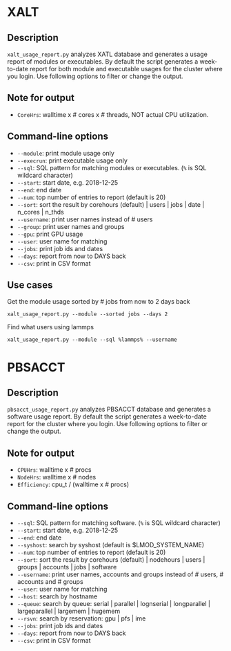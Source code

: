 # XALT
## Description 
`xalt_usage_report.py` analyzes XATL database and generates a usage report of modules or executables. By default the script generates a week-to-date report for both module and executable usages for the cluster where you login. Use following options to filter or change the output.

## Note for output
* `CoreHrs`: walltime x # cores x # threads, NOT actual CPU utilization.

## Command-line options
* `--module`: print module usage only
* `--execrun`: print executable usage only
* `--sql`: SQL pattern for matching modules or executables. (`%` is SQL wildcard character)
* `--start`: start date, e.g. 2018-12-25
* `--end`: end date
* `--num`: top number of entries to report (default is 20)
* `--sort`: sort the result by corehours (default) | users | jobs | date | n_cores | n_thds 
* `--username`: print user names instead of # users
* `--group`: print user names and groups
* `--gpu`: print GPU usage 
* `--user`: user name for matching
* `--jobs`: print job ids and dates
* `--days`: report from now to DAYS back
* `--csv`: print in CSV format

## Use cases
Get the module usage sorted by \# jobs from now to 2 days back
```
xalt_usage_report.py --module --sorted jobs --days 2
```
Find what users using lammps
```
xalt_usage_report.py --module --sql %lammps% --username
```

# PBSACCT
## Description 
`pbsacct_usage_report.py` analyzes PBSACCT database and generates a software usage report. By default the script generates a week-to-date report for the cluster where you login. Use following options to filter or change the output.

## Note for output
* `CPUHrs`: walltime x # procs
* `NodeHrs`: walltime x # nodes
* `Efficiency`: cpu_t / (walltime x # procs)

## Command-line options
* `--sql`: SQL pattern for matching software. (`%` is SQL wildcard character)
* `--start`: start date, e.g. 2018-12-25
* `--end`: end date
* `--syshost`: search by syshost (default is $LMOD_SYSTEM_NAME)
* `--num`: top number of entries to report (default is 20)
* `--sort`: sort the result by corehours (default) | nodehours | users | groups | accounts | jobs | software 
* `--username`: print user names, accounts and groups instead of # users, # accounts and # groups
* `--user`: user name for matching
* `--host`: search by hostname
* `--queue`: search by queue: serial | parallel | lognserial | longparallel | largeparallel | largemem | hugemem
* `--rsvn`: search by reservation: gpu | pfs | ime
* `--jobs`: print job ids and dates
* `--days`: report from now to DAYS back
* `--csv`: print in CSV format


